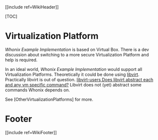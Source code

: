 [[include ref=WikiHeader]]

[TOC]

# Virtualization Platform #
*Whonix Example Implementation* is based on Virtual Box. There is a dev discussion about switching to a more secure Virtualization Platform and help is required.

In an ideal world, *Whonix Example Implementation* would support all Virtualization Platforms. Theoretically it could be done using [libvirt](http://libvirt.org/). Practically  libvirt is out of question. [libvirt-users Does libvirt abstract each and any vm specific command?](https://www.redhat.com/archives/libvirt-users/2012-August/msg00150.html) Libvirt does not (yet) abstract some commands Whonix depends on.

See [OtherVirtualizationPlatforms] for more.

# Footer #
[[include ref=WikiFooter]]